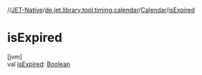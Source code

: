 //[JET-Native](../../../index.md)/[de.jet.library.tool.timing.calendar](../index.md)/[Calendar](index.md)/[isExpired](is-expired.md)

# isExpired

[jvm]\
val [isExpired](is-expired.md): [Boolean](https://kotlinlang.org/api/latest/jvm/stdlib/kotlin/-boolean/index.html)
